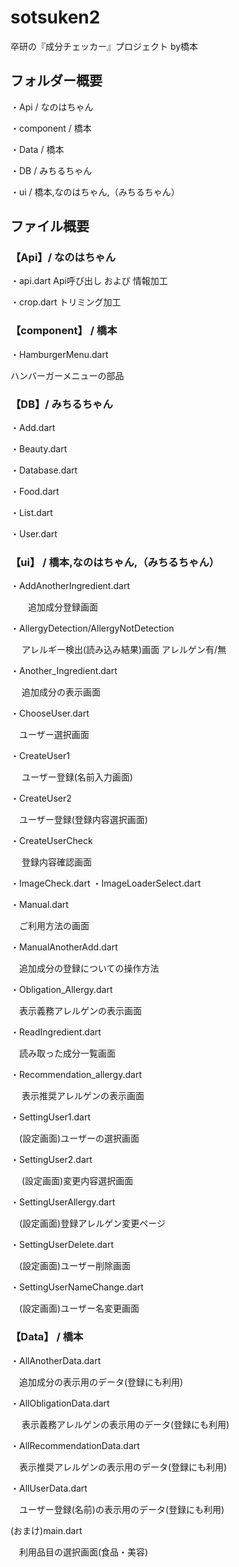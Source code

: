# sotsuken2

卒研の『成分チェッカー』プロジェクト  by橋本

## フォルダー概要 
・Api / なのはちゃん

・component / 橋本

・Data / 橋本

・DB / みちるちゃん

・ui / 橋本,なのはちゃん,（みちるちゃん）


## ファイル概要
### 【Api】/ なのはちゃん

・api.dart
    Api呼び出し および 情報加工

・crop.dart
    トリミング加工

### 【component】 / 橋本

・HamburgerMenu.dart

 ハンバーガーメニューの部品

### 【DB】/ みちるちゃん

・Add.dart

・Beauty.dart

・Database.dart

・Food.dart

・List.dart

・User.dart

### 【ui】 / 橋本,なのはちゃん,（みちるちゃん）

・AddAnotherIngredient.dart

　　追加成分登録画面

・AllergyDetection/AllergyNotDetection

　 アレルギー検出(読み込み結果)画面   アレルゲン有/無

・Another_Ingredient.dart

　 追加成分の表示画面

・ChooseUser.dart

 　ユーザー選択画面

・CreateUser1

　 ユーザー登録(名前入力画面)

・CreateUser2

 　ユーザー登録(登録内容選択画面)

・CreateUserCheck

　 登録内容確認画面

・ImageCheck.dart
・ImageLoaderSelect.dart

・Manual.dart

 　ご利用方法の画面

・ManualAnotherAdd.dart

 　追加成分の登録についての操作方法

・Obligation_Allergy.dart

 　表示義務アレルゲンの表示画面

・ReadIngredient.dart

 　読み取った成分一覧画面

・Recommendation_allergy.dart

　 表示推奨アレルゲンの表示画面

・SettingUser1.dart

 　(設定画面)ユーザーの選択画面

・SettingUser2.dart

　 (設定画面)変更内容選択画面

・SettingUserAllergy.dart

 　(設定画面)登録アレルゲン変更ページ

・SettingUserDelete.dart

 　(設定画面)ユーザー削除画面

・SettingUserNameChange.dart

 　(設定画面)ユーザー名変更画面


### 【Data】 / 橋本

・AllAnotherData.dart

 　追加成分の表示用のデータ(登録にも利用)

・AllObligationData.dart

　 表示義務アレルゲンの表示用のデータ(登録にも利用)

・AllRecommendationData.dart

 　表示推奨アレルゲンの表示用のデータ(登録にも利用)

・AllUserData.dart

 　ユーザー登録(名前)の表示用のデータ(登録にも利用)


(おまけ)main.dart

 　利用品目の選択画面(食品・美容)